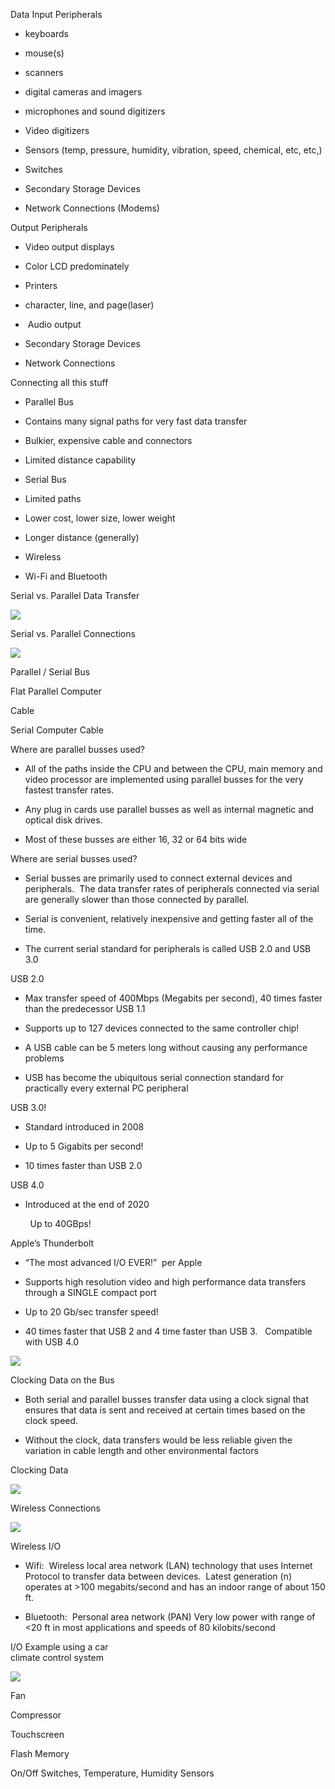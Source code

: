 Data Input Peripherals

  

-   keyboards
    
-   mouse(s)
    
-   scanners 
    
-   digital cameras and imagers
    
-   microphones and sound digitizers
    
-   Video digitizers
    
-   Sensors (temp, pressure, humidity, vibration, speed, chemical, etc, etc,)
    
-   Switches
    
-   Secondary Storage Devices
    
-   Network Connections (Modems)
    




Output Peripherals

  

-   Video output displays
    

-   Color LCD predominately
    

  

-   Printers
    

-   character, line, and page(laser)
    

  

-    Audio output
    
-   Secondary Storage Devices
    
-   Network Connections
    





Connecting all this stuff

  

-   Parallel Bus
    

-   Contains many signal paths for very fast data transfer
    
-   Bulkier, expensive cable and connectors
    
-   Limited distance capability
    

  

-   Serial Bus
    

-   Limited paths
    
-   Lower cost, lower size, lower weight
    
-   Longer distance (generally)
    

-   Wireless
    

-   Wi-Fi and Bluetooth
    







Serial vs. Parallel Data Transfer

![](https://lh6.googleusercontent.com/O8n3cMn6ObdeMo1AMwnLFmCZtMpT8ov1l7zg4Lny6BOw6fkteSXQ2E69mkMv9YlhKI_UfelWUS47iK09epAmA8IJdB_rpqPFwy4lUkuP_012KIhPehJ93d2a-tGAh6mhoaFbbMtcB735IbQ=s2048)



Serial vs. Parallel Connections

![](https://lh3.googleusercontent.com/_SpIwZPKHc8FWx4twIZdCC2-77jEElAnHU9QoOTuPBVms5zfNV5f4vwO5Pm37wHVhYSlJOU7sQpz-pfP7MN9Iib_o2-VH3VuKu-xd93rjjtMHbhInZBnHHfKWfm5pF9KUHVnW_HcIkcnumg=s2048)





Parallel / Serial Bus

  

Flat Parallel Computer 

Cable

  

Serial Computer Cable




Where are parallel busses used?

  

-   All of the paths inside the CPU and between the CPU, main memory and video processor are implemented using parallel busses for the very fastest transfer rates.
    

-   Any plug in cards use parallel busses as well as internal magnetic and optical disk drives.
    

  

-   Most of these busses are either 16, 32 or 64 bits wide
    






Where are serial busses used?

  

-   Serial busses are primarily used to connect external devices and peripherals.  The data transfer rates of peripherals connected via serial are generally slower than those connected by parallel.
    

  

-   Serial is convenient, relatively inexpensive and getting faster all of the time.
    

  

-   The current serial standard for peripherals is called USB 2.0 and USB 3.0
    




USB 2.0

  

-   Max transfer speed of 400Mbps (Megabits per second), 40 times faster than the predecessor USB 1.1
    

  

-   Supports up to 127 devices connected to the same controller chip!
    

  

-   A USB cable can be 5 meters long without causing any performance problems
    

  

-   USB has become the ubiquitous serial connection standard for practically every external PC peripheral
    




USB 3.0!

  

-   Standard introduced in 2008
    

  

-   Up to 5 Gigabits per second!
    

  

-   10 times faster than USB 2.0
    




USB 4.0

  
  

-   Introduced at the end of 2020
    

  

        Up to 40GBps!






Apple’s Thunderbolt

  

-   “The most advanced I/O EVER!”  per Apple
    
-   Supports high resolution video and high performance data transfers through a SINGLE compact port
    

  

-   Up to 20 Gb/sec transfer speed!
    
-   40 times faster that USB 2 and 4 time faster than USB 3.   Compatible with USB 4.0
    

![](https://lh6.googleusercontent.com/xZFinjK_Y4aA3IbtKrnVOc1F93Itf1GRxoiOJsbUUDvHlpC7egyhlw3YMXSFSUchCK-BbJ_x9FsJGwN7nrsQyrewqxFaCkV5m7wrUmDUD7zpmL75SMll_es-exoofQn27UwZI-ipxhPDrHs=s2048)



Clocking Data on the Bus

  

-   Both serial and parallel busses transfer data using a clock signal that ensures that data is sent and received at certain times based on the clock speed.  
    

  

-   Without the clock, data transfers would be less reliable given the variation in cable length and other environmental factors
    





Clocking Data

![](https://lh3.googleusercontent.com/9TudisTUADP1lXBrD3dVvsCLG9Zns90x3ZsmsKxiOKfxPr3xgCRhpX7y3UUdQvwdc-JWcla9mkhZgqsgFgX-Cw26SndQzPjwHJznjn21yVzDvmVd4btMXmMslP5oXv791XvqQ_KTlSy_7ec=s2048)



Wireless Connections

![](https://lh5.googleusercontent.com/z8DJrfYYeCkPUi9NyrvB7BNZR7ssnGrJoWHMvruJFXx4xo9uU-tQvFHdCa5RihJShDTqKyfWjDej3HTkX9MtsCHIeRHlDjSfm3PhXEcp9TJcwaflEachABPESw4IoCtoZXYZhCUUblIMkUw=s2048)




Wireless I/O

  

-   Wifi:  Wireless local area network (LAN) technology that uses Internet Protocol to transfer data between devices.  Latest generation (n) operates at >100 megabits/second and has an indoor range of about 150 ft.
    

  

-   Bluetooth:  Personal area network (PAN) Very low power with range of <20 ft in most applications and speeds of 80 kilobits/second
    

  

I/O Example using a car  
climate control system

![](https://lh3.googleusercontent.com/NlMunCYHMLQq6Ubq6ZuYHJr-uS-ecLcJ24Wg79atUSbKz5OhYWK1Pmd5RsoS5xuwOzE54TSfDWDfpNfRrAYRBSqQDs8_EjGDl1snP2iTZS51NCdh3mOXLeJhTvRFH9GgouWn_BBzJMvppHQ=s2048)  

Fan

  

Compressor

  

Touchscreen

  

Flash Memory

  

On/Off Switches, Temperature, Humidity Sensors
